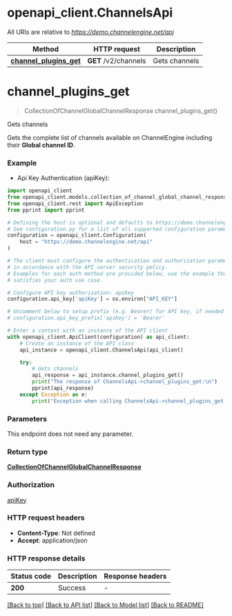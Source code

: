 # openapi_client.ChannelsApi

All URIs are relative to *https://demo.channelengine.net/api*

Method | HTTP request | Description
------------- | ------------- | -------------
[**channel_plugins_get**](ChannelsApi.md#channel_plugins_get) | **GET** /v2/channels | Gets channels


# **channel_plugins_get**
> CollectionOfChannelGlobalChannelResponse channel_plugins_get()

Gets channels

Gets the complete list of channels available on ChannelEngine including their **Global channel ID**.

### Example

* Api Key Authentication (apiKey):

```python
import openapi_client
from openapi_client.models.collection_of_channel_global_channel_response import CollectionOfChannelGlobalChannelResponse
from openapi_client.rest import ApiException
from pprint import pprint

# Defining the host is optional and defaults to https://demo.channelengine.net/api
# See configuration.py for a list of all supported configuration parameters.
configuration = openapi_client.Configuration(
    host = "https://demo.channelengine.net/api"
)

# The client must configure the authentication and authorization parameters
# in accordance with the API server security policy.
# Examples for each auth method are provided below, use the example that
# satisfies your auth use case.

# Configure API key authorization: apiKey
configuration.api_key['apiKey'] = os.environ["API_KEY"]

# Uncomment below to setup prefix (e.g. Bearer) for API key, if needed
# configuration.api_key_prefix['apiKey'] = 'Bearer'

# Enter a context with an instance of the API client
with openapi_client.ApiClient(configuration) as api_client:
    # Create an instance of the API class
    api_instance = openapi_client.ChannelsApi(api_client)

    try:
        # Gets channels
        api_response = api_instance.channel_plugins_get()
        print("The response of ChannelsApi->channel_plugins_get:\n")
        pprint(api_response)
    except Exception as e:
        print("Exception when calling ChannelsApi->channel_plugins_get: %s\n" % e)
```



### Parameters

This endpoint does not need any parameter.

### Return type

[**CollectionOfChannelGlobalChannelResponse**](CollectionOfChannelGlobalChannelResponse.md)

### Authorization

[apiKey](../README.md#apiKey)

### HTTP request headers

 - **Content-Type**: Not defined
 - **Accept**: application/json

### HTTP response details

| Status code | Description | Response headers |
|-------------|-------------|------------------|
**200** | Success |  -  |

[[Back to top]](#) [[Back to API list]](../README.md#documentation-for-api-endpoints) [[Back to Model list]](../README.md#documentation-for-models) [[Back to README]](../README.md)

